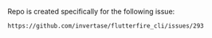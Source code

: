 Repo is created specifically for the following issue:
```
https://github.com/invertase/flutterfire_cli/issues/293
```